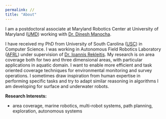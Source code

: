 ```yaml
---
permalink: //
title: "About"
---
```



I am a postdoctoral associate at Maryland Robotics Center at University of Maryland ([UMD](https://robotics.umd.edu/)) working with [Dr. Dinesh Manocha](https://www.cs.umd.edu/people/dmanocha).

I have received my PhD from University of South Carolina ([USC](https://cse.sc.edu)) in Computer Science. I was working in Autonomous Field Robotics Laboratory ([AFRL](http://afrl.cse.sc.edu/afrl/home/)) under supervision of [Dr. Ioannis Rekleitis](https://cse.sc.edu/~yiannisr/). My research is on area coverage both for two and three dimensional areas, with particular applications in aquatic domain. I want to enable more efficient and task oriented coverage techniques for environmental monitoring and survey operations. I sometimes draw inspiration from human expertise in performing specific tasks and try to adapt similar reasoning in algorithms I am developing for surface and underwater robots.

**Research Interests:**

* area coverage, marine robotics, multi-robot systems, path planning, exploration, autonomous systems
